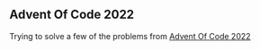 
## Advent Of Code 2022

Trying to solve a few of the problems from [Advent Of Code 2022](https://adventofcode.com/2022)